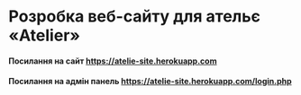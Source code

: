# Розробка веб-сайту для ательє «Atelier»
#### Посилання на сайт <https://atelie-site.herokuapp.com>
#### Посилання на адмін панель <https://atelie-site.herokuapp.com/login.php>
